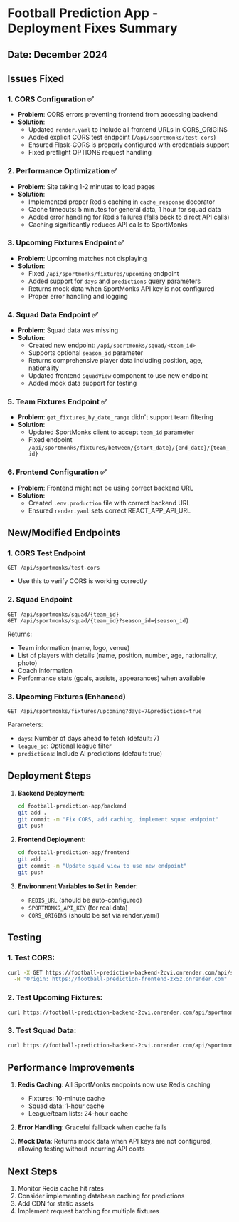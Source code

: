 # Football Prediction App - Deployment Fixes Summary

## Date: December 2024

## Issues Fixed

### 1. CORS Configuration ✅
- **Problem**: CORS errors preventing frontend from accessing backend
- **Solution**: 
  - Updated `render.yaml` to include all frontend URLs in CORS_ORIGINS
  - Added explicit CORS test endpoint (`/api/sportmonks/test-cors`)
  - Ensured Flask-CORS is properly configured with credentials support
  - Fixed preflight OPTIONS request handling

### 2. Performance Optimization ✅
- **Problem**: Site taking 1-2 minutes to load pages
- **Solution**:
  - Implemented proper Redis caching in `cache_response` decorator
  - Cache timeouts: 5 minutes for general data, 1 hour for squad data
  - Added error handling for Redis failures (falls back to direct API calls)
  - Caching significantly reduces API calls to SportMonks

### 3. Upcoming Fixtures Endpoint ✅
- **Problem**: Upcoming matches not displaying
- **Solution**:
  - Fixed `/api/sportmonks/fixtures/upcoming` endpoint
  - Added support for `days` and `predictions` query parameters
  - Returns mock data when SportMonks API key is not configured
  - Proper error handling and logging

### 4. Squad Data Endpoint ✅
- **Problem**: Squad data was missing
- **Solution**:
  - Created new endpoint: `/api/sportmonks/squad/<team_id>`
  - Supports optional `season_id` parameter
  - Returns comprehensive player data including position, age, nationality
  - Updated frontend `SquadView` component to use new endpoint
  - Added mock data support for testing

### 5. Team Fixtures Endpoint ✅
- **Problem**: `get_fixtures_by_date_range` didn't support team filtering
- **Solution**:
  - Updated SportMonks client to accept `team_id` parameter
  - Fixed endpoint `/api/sportmonks/fixtures/between/{start_date}/{end_date}/{team_id}`

### 6. Frontend Configuration ✅
- **Problem**: Frontend might not be using correct backend URL
- **Solution**:
  - Created `.env.production` file with correct backend URL
  - Ensured `render.yaml` sets correct REACT_APP_API_URL

## New/Modified Endpoints

### 1. CORS Test Endpoint
```
GET /api/sportmonks/test-cors
```
- Use this to verify CORS is working correctly

### 2. Squad Endpoint
```
GET /api/sportmonks/squad/{team_id}
GET /api/sportmonks/squad/{team_id}?season_id={season_id}
```
Returns:
- Team information (name, logo, venue)
- List of players with details (name, position, number, age, nationality, photo)
- Coach information
- Performance stats (goals, assists, appearances) when available

### 3. Upcoming Fixtures (Enhanced)
```
GET /api/sportmonks/fixtures/upcoming?days=7&predictions=true
```
Parameters:
- `days`: Number of days ahead to fetch (default: 7)
- `league_id`: Optional league filter
- `predictions`: Include AI predictions (default: true)

## Deployment Steps

1. **Backend Deployment**:
   ```bash
   cd football-prediction-app/backend
   git add .
   git commit -m "Fix CORS, add caching, implement squad endpoint"
   git push
   ```

2. **Frontend Deployment**:
   ```bash
   cd football-prediction-app/frontend
   git add .
   git commit -m "Update squad view to use new endpoint"
   git push
   ```

3. **Environment Variables to Set in Render**:
   - `REDIS_URL` (should be auto-configured)
   - `SPORTMONKS_API_KEY` (for real data)
   - `CORS_ORIGINS` (should be set via render.yaml)

## Testing

### 1. Test CORS:
```bash
curl -X GET https://football-prediction-backend-2cvi.onrender.com/api/sportmonks/test-cors \
  -H "Origin: https://football-prediction-frontend-zx5z.onrender.com"
```

### 2. Test Upcoming Fixtures:
```bash
curl https://football-prediction-backend-2cvi.onrender.com/api/sportmonks/fixtures/upcoming?days=7&predictions=true
```

### 3. Test Squad Data:
```bash
curl https://football-prediction-backend-2cvi.onrender.com/api/sportmonks/squad/1
```

## Performance Improvements

1. **Redis Caching**: All SportMonks endpoints now use Redis caching
   - Fixtures: 10-minute cache
   - Squad data: 1-hour cache
   - League/team lists: 24-hour cache

2. **Error Handling**: Graceful fallback when cache fails

3. **Mock Data**: Returns mock data when API keys are not configured, allowing testing without incurring API costs

## Next Steps

1. Monitor Redis cache hit rates
2. Consider implementing database caching for predictions
3. Add CDN for static assets
4. Implement request batching for multiple fixtures